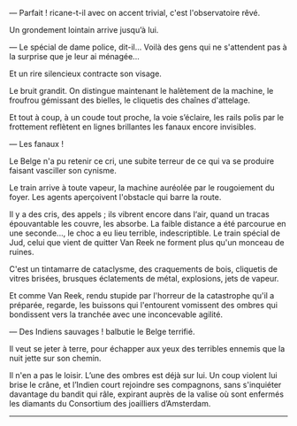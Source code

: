 — Parfait ! ricane-t-il avec on accent trivial, c'est l'observatoire rêvé.

Un grondement lointain arrive jusqu’à lui.

— Le spécial de dame police, dit-il... Voilà des gens qui ne s'attendent pas à la surprise que je leur ai ménagée...

Et un rire silencieux contracte son visage.

Le bruit grandit. On distingue maintenant le halètement de la machine, le froufrou gémissant des bielles, le cliquetis des chaînes d'attelage.

Et tout à coup, à un coude tout proche, la voie s’éclaire, les rails polis
par le frottement reflètent en lignes brillantes les fanaux encore invisibles.

— Les fanaux !

Le Belge n'a pu retenir ce cri, une subite terreur de ce qui va se produire
faisant vasciller son cynisme.

Le train arrive à toute vapeur, la machine auréolée par le rougoiement
du foyer. Les agents aperçoivent l'obstacle qui barre la route.

Il y a des cris, des appels ; ils vibrent encore dans l‘air, quand un
tracas épouvantable les couvre, les absorbe. La faible distance a été parcourue en une seconde..., le choc a eu lieu terrible, indescriptible. Le train spécial de Jud, celui que vient de quitter Van Reek ne forment plus qu'un monceau de ruines.

C'est un tintamarre de cataclysme, des craquements de bois, cliquetis de
vitres brisées, brusques éclatements de métal, explosions, jets de vapeur.

Et comme Van Reek, rendu stupide par l'horreur de la catastrophe qu'il a préparée, regarde, les buissons qui l'entourent vomissent des ombres qui
bondissent vers la tranchée avec une inconcevable agilité.

— Des Indiens sauvages ! balbutie le Belge terrifié.

Il veut se jeter à terre, pour échapper aux yeux des terribles ennemis que la nuit jette sur son chemin.

Il n'en a pas le loisir. L’une des ombres est déjà sur lui. Un coup
violent lui brise le crâne, et l’Indien court rejoindre ses compagnons, sans
s'inquiéter davantage du bandit qui râle, expirant auprès de la valise où
sont enfermés les diamants du Consortium des joailliers d’Amsterdam.

-----

